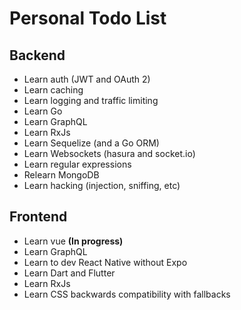 # Personal Todo List

## Backend
 - Learn auth (JWT and OAuth 2)
 - Learn caching
 - Learn logging and traffic limiting
 - Learn Go
 - Learn GraphQL
 - Learn RxJs
 - Learn Sequelize (and a Go ORM)
 - Learn Websockets (hasura and socket.io)
 - Learn regular expressions
 - Relearn MongoDB
 - Learn hacking (injection, sniffing, etc)

## Frontend
- Learn vue **(In progress)**
- Learn GraphQL
- Learn to dev React Native without Expo
- Learn Dart and Flutter
- Learn RxJs
- Learn CSS backwards compatibility with fallbacks